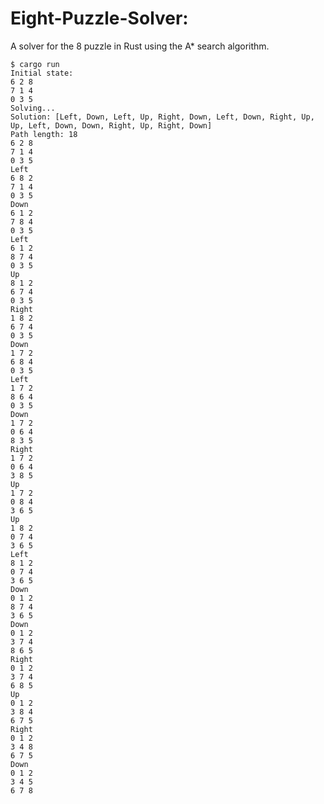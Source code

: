 
















# Eight-Puzzle-Solver:
A solver for the 8 puzzle in Rust using the A* search algorithm.

```
$ cargo run
Initial state:
6 2 8
7 1 4
0 3 5
Solving...
Solution: [Left, Down, Left, Up, Right, Down, Left, Down, Right, Up, Up, Left, Down, Down, Right, Up, Right, Down]
Path length: 18
6 2 8
7 1 4
0 3 5
Left
6 8 2
7 1 4
0 3 5
Down
6 1 2
7 8 4
0 3 5
Left
6 1 2
8 7 4
0 3 5
Up
8 1 2
6 7 4
0 3 5
Right
1 8 2
6 7 4
0 3 5
Down
1 7 2
6 8 4
0 3 5
Left
1 7 2
8 6 4
0 3 5
Down
1 7 2
0 6 4
8 3 5
Right
1 7 2
0 6 4
3 8 5
Up
1 7 2
0 8 4
3 6 5
Up
1 8 2
0 7 4
3 6 5
Left
8 1 2
0 7 4
3 6 5
Down
0 1 2
8 7 4
3 6 5
Down
0 1 2
3 7 4
8 6 5
Right
0 1 2
3 7 4
6 8 5
Up
0 1 2
3 8 4
6 7 5
Right
0 1 2
3 4 8
6 7 5
Down
0 1 2
3 4 5
6 7 8
```

